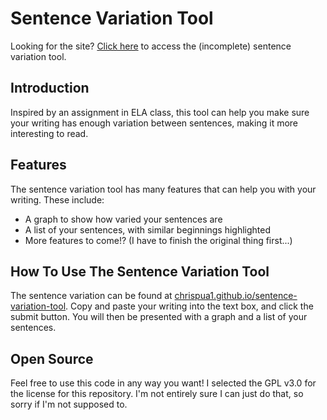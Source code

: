 # Sentence Variation Tool
Looking for the site? [Click here](https://chrispua1.github.io/sentence-variation-tool/) to access the (incomplete) sentence variation tool.

## Introduction
Inspired by an assignment in ELA class, this tool can help you make sure your writing has enough variation between sentences, making it more interesting to read.

## Features
The sentence variation tool has many features that can help you with your writing. These include:
* A graph to show how varied your sentences are
* A list of your sentences, with similar beginnings highlighted
* More features to come!? (I have to finish the original thing first...)

## How To Use The Sentence Variation Tool
The sentence variation can be found at [chrispua1.github.io/sentence-variation-tool](https://chrispua1.github.io/sentence-variation-tool/). Copy and paste your writing into the text box, and click the submit button. You will then be presented with a graph and a list of your sentences.

## Open Source
Feel free to use this code in any way you want! I selected the GPL v3.0 for the license for this repository. I'm not entirely sure I can just do that, so sorry if I'm not supposed to.
